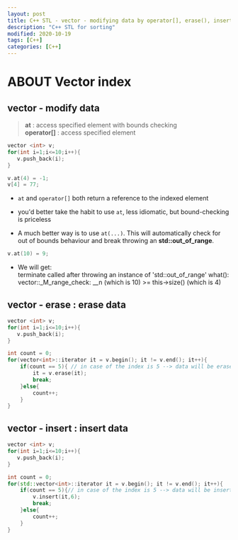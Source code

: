 ```yaml
---
layout: post
title: C++ STL - vector - modifying data by operator[], erase(), insert() 
description: "C++ STL for sorting"
modified: 2020-10-19
tags: [C++]
categories: [C++]
---
```


# ABOUT Vector index

## vector - modify data
> **at** : access specified element with bounds checking  
> **operator[]** :  access specified element  



```c++
vector <int> v;
for(int i=1;i<=10;i++){
   v.push_back(i);
}

v.at(4) = -1;
v[4] = 77;
```
- `at` and `operator[]` both return a reference to the indexed element

-  you'd better take the habit to use `at`, less idiomatic, but bound-checking is priceless

- A much better way is to use `at(...)`. This will automatically check for out of bounds behaviour and break throwing an **std::out_of_range**.  

```c++
v.at(10) = 9;
```
- We will get:  
terminate called after throwing an instance of 'std::out_of_range'
what(): vector::_M_range_check: __n (which is 10) >= this->size() (which is 4)

<!--
- `at()` 을 쓰는게 좋겠네요. code test 에서 vector로 컨테이너 구현하고 [] 인덱스 접근했더니 시간초과 에러났었음. 앞으로 `at()`을 쓰도록 합시다  
-->

## vector - erase : erase data

```c++
vector <int> v;
for(int i=1;i<=10;i++){
   v.push_back(i);
}

int count = 0;
for(vector<int>::iterator it = v.begin(); it != v.end(); it++){
    if(count == 5){ // in case of the index is 5 --> data will be erased
        it = v.erase(it);
        break;
    }else{
        count++;
    }
}
```


## vector - insert : insert data

```c++
vector <int> v;
for(int i=1;i<=10;i++){
   v.push_back(i);
}

int count = 0;
for(std::vector<int>::iterator it = v.begin(); it != v.end(); it++){
    if(count == 5){// in case of the index is 5 --> data will be inserted
        v.insert(it,6);
        break;
    }else{
        count++;
    }
}
```
